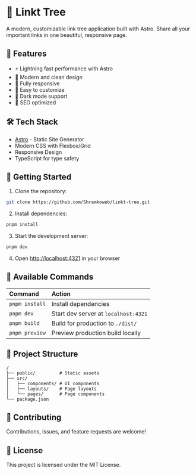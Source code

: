 # 🌳 Linkt Tree

A modern, customizable link tree application built with Astro. Share all your important links in one beautiful, responsive page.

## 🚀 Features

- ⚡️ Lightning fast performance with Astro
- 🎨 Modern and clean design
- 📱 Fully responsive
- 🔧 Easy to customize
- 🌙 Dark mode support
- 🔗 SEO optimized

## 🛠️ Tech Stack

- [Astro](https://astro.build/) - Static Site Generator
- Modern CSS with Flexbox/Grid
- Responsive Design
- TypeScript for type safety

## 🚦 Getting Started

1. Clone the repository:
```bash
git clone https://github.com/Shramkoweb/linkt-tree.git
```

2. Install dependencies:
```bash
pnpm install
```

3. Start the development server:
```bash
pnpm dev
```

4. Open [http://localhost:4321](http://localhost:4321) in your browser

## 📝 Available Commands

| Command           | Action                                       |
| :--------------- | :------------------------------------------- |
| `pnpm install`    | Install dependencies                         |
| `pnpm dev`    | Start dev server at `localhost:4321`         |
| `pnpm build`  | Build for production to `./dist/`           |
| `pnpm preview`| Preview production build locally             |

## 📂 Project Structure

```text
/
├── public/         # Static assets
├── src/
│   ├── components/ # UI components
│   ├── layouts/    # Page layouts
│   └── pages/      # Page components
└── package.json
```

## 🤝 Contributing

Contributions, issues, and feature requests are welcome!

## 📜 License

This project is licensed under the MIT License.
